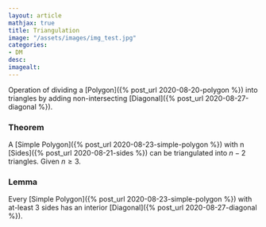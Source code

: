 ```yaml
---
layout: article
mathjax: true
title: Triangulation
image: "/assets/images/img_test.jpg"
categories:
- DM
desc:   
imagealt: 
---
```


Operation of dividing a [Polygon]({% post_url 2020-08-20-polygon %}) into triangles by adding non-intersecting [Diagonal]({% post_url 2020-08-27-diagonal %}).

### Theorem
A [Simple Polygon]({% post_url 2020-08-23-simple-polygon %}) with n [Sides]({% post_url 2020-08-21-sides %}) can be triangulated into $n-2$ triangles. Given $n \ge 3$.


































































































































































































































































































































































### Lemma
Every [Simple Polygon]({% post_url 2020-08-23-simple-polygon %}) with at-least 3 sides has an interior [Diagonal]({% post_url 2020-08-27-diagonal %}).